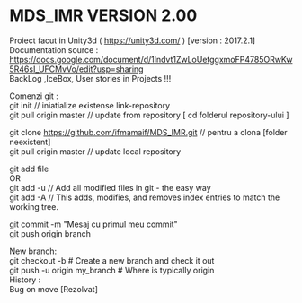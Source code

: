 # MDS_IMR VERSION 2.00
Proiect facut in Unity3d (  https://unity3d.com/  ) [version : 2017.2.1]    
Documentation source : https://docs.google.com/document/d/1lndvt1ZwLoUetggxmoFP4785ORwKw5R46sI_UFCMvVo/edit?usp=sharing             
BackLog ,IceBox, User stories in Projects !!! 

Comenzi git :   
git init                                                  // iniatialize existense link-repository  
git pull origin master                                    //     update from repository [ cd folderul repository-ului ] 

git clone https://github.com/ifmamaif/MDS_IMR.git         //     pentru a clona [folder neexistent]   
git pull origin master                                    //     update local repository     

git add file      
    OR    
git add -u                                                //    Add all modified files in git - the easy way    
git add -A                           // This adds, modifies, and removes index entries to match the working tree.   

git commit -m "Mesaj cu primul meu commit"     
git push origin branch    

New branch:  
git checkout -b # Create a new branch and check it out  
git push -u origin my_branch # Where is typically origin  
History :   
Bug on move [Rezolvat]   
